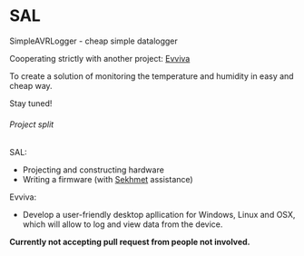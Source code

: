 SAL
===

SimpleAVRLogger - cheap simple datalogger

Cooperating strictly with another project:
[Evviva](https://github.com/Sekhmet/Evviva)

To create a solution of monitoring the temperature and humidity in easy and cheap way.

Stay tuned!

###### Project split

SAL:
* Projecting and constructing hardware
* Writing a firmware (with [Sekhmet](https://github.com/Sekhmet) assistance)

Evviva:
* Develop a user-friendly desktop apllication for Windows, Linux and OSX, which will allow to log and view data from the device.


**Currently not accepting pull request from people not involved.**
